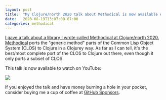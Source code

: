 ```yaml
---
layout: post
title:  "My Clojure/north 2020 talk about Methodical is now available on YouTube"
date:   2020-08-19T13:07:00-07:00
categories: methodical
---
```


[I gave a talk about a library I wrote called Methodical at Clojure/north
2020.](https://clojurenorth.com/cam-saul.html) [Methodical](https://github.com/camsaul/methodical) ports the "generic
method" parts of the Common Lisp Object System (CLOS) to Clojure in a Clojurey way. As far as I can tell, it's the
best/most complete port of the CLOS to Clojure out there, even though it only ports a subset of CLOS.

This talk is now available to watch on YouTube:

[<img src="https://img.youtube.com/vi/If3GT8zSHfE/maxresdefault.jpg">](https://youtu.be/If3GT8zSHfE)


If you enjoyed the talk and have money burning a hole in your pocket, consider buying me a cup of coffee at [GitHub
Sponsors](https://github.com/sponsors/camsaul).
